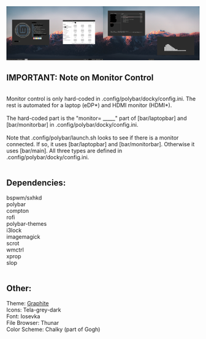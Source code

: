 <img src="screen.png" alt="Preview">

<h2>IMPORTANT: Note on Monitor Control</h2>
<br>
Monitor control is only hard-coded in .config/polybar/docky/config.ini. The rest is automated for a laptop (eDP*) and HDMI monitor (HDMI*).
<br>
<br>
The hard-coded part is the "monitor= _____" part of [bar/laptopbar] and [bar/monitorbar] in .config/polybar/docky/config.ini.
<br>
<br>
Note that .config/polybar/launch.sh looks to see if there is a monitor connected. If so, it uses [bar/laptopbar] and [bar/monitorbar]. Otherwise it uses [bar/main]. All three types are defined in .config/polybar/docky/config.ini.
<br>
<br>
<h2>Dependencies:</h2>
bspwm/sxhkd<br>
polybar<br>
compton<br>
rofi<br>
polybar-themes<br>
i3lock<br>
imagemagick<br>
scrot<br>
wmctrl<br>
xprop<br>
slop
<br>
<br>
<h2>Other:</h2>
Theme: <a href="https://github.com/vinceliuice/Graphite-gtk-theme">Graphite</a><br>
Icons: Tela-grey-dark<br>
Font: Iosevka<br>
File Browser: Thunar<br>
Color Scheme: Chalky (part of Gogh)<br>


